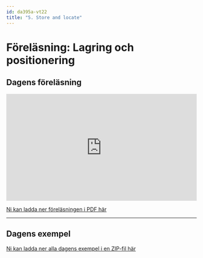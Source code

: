 ```yaml
---
id: da395a-vt22
title: "5. Store and locate"
---
```


# Föreläsning: Lagring och positionering

## Dagens föreläsning

<div class="frame">
    <div style="left: 0; width: 100%; height: 0; position: relative; padding-bottom: 56.1972%;"><iframe src="https://speakerdeck.com/player/29022019dcba4ec5b159673e41220e13" style="top: 0; left: 0; width: 100%; height: 100%; position: absolute; border: 0;" allowfullscreen scrolling="no" allow="encrypted-media;"></iframe></div>
</div>

[Ni kan ladda ner föreläsningen i PDF här](../../assets/pdf/da395a-LS-Cookies-Geo-Media.pdf)

---

## Dagens exempel

[Ni kan ladda ner alla dagens exempel i en ZIP-fil här](../../assets/kod/Ex-Cookies-LS-Geo-Media.zip)